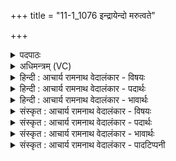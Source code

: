 +++
title = "11-1_1076 इन्द्रायेन्दो मरुत्वते"

+++
<details><summary>पदपाठः</summary>

इ꣡न्द्रा꣢꣯य। इ꣣न्दो। मरु꣡त्व꣢ते। प꣡व꣢꣯स्व। म꣡धु꣢꣯मत्तमः। अ꣣र्क꣡स्य꣢। यो꣡नि꣢꣯म्। आ꣣स꣡द꣢म्। आ꣣। स꣡द꣢꣯म्। १०७६।
</details>

<details><summary>अधिमन्त्रम् (VC)</summary>

- पवमानः सोमः
- कश्यपो मारीचः
- गायत्री
- षड्जः
</details>

<details><summary>हिन्दी : आचार्य रामनाथ वेदालंकार - विषयः</summary>

प्रथम ऋचा पूर्वार्चिक में ४७२ क्रमाङ्क पर परमात्मा के विषय में व्याख्यात हो चुकी है। यहाँ गुरु-शिष्य विषय का वर्णन करते हैं।
</details>

<details><summary>हिन्दी : आचार्य रामनाथ वेदालंकार - पदार्थः</summary>

पदार्थान्वय -  हे (इन्दो) ज्ञानरस के भण्डार आचार्य ! (मधुमत्तमः) अतिशय मधुर आप (मरुत्वते) उत्कृष्ट प्राणवाले (इन्द्राय) मुझ शिष्य के लिए (पवस्व) ज्ञानरस प्रवाहित कीजिए। मैं (अर्कस्य) पूजनीय आपके (योनिम्) विद्यागृह अर्थात् गुरुकुल में (आसदम्) आया हूँ ॥१॥
</details>

<details><summary>हिन्दी : आचार्य रामनाथ वेदालंकार - भावार्थः</summary>

भावार्थ -  गुरुकुल में प्रविष्ट छात्रों को विद्वान्,मधुर स्वभाववाले गुरुजन प्रेम से सब विद्याएँ प्रदान करें और शिष्य श्रद्धा से उनका सत्कार करें ॥१॥
</details>

<details><summary>संस्कृत : आचार्य रामनाथ वेदालंकार - विषयः</summary>

तत्र प्रथमा ऋक् पूर्वार्चिके ४७२ क्रमाङ्के परमात्मविषये व्याख्याता। अत्र गुरुशिष्यविषयो वर्ण्यते।
</details>

<details><summary>संस्कृत : आचार्य रामनाथ वेदालंकार - पदार्थः</summary>

पदार्थान्वय -  हे (इन्दो) ज्ञानरसागार आचार्य ! (मधुमत्तमः) अतिशयेन मधुरः त्वम् (मरुत्वते) उत्कृष्टप्राणवते (इन्द्राय) शिष्याय मह्यम् (पवस्व) ज्ञानरसं प्रवाहय। अहम् (अर्कस्य) पूजनीयस्य तव (योनिम्) विद्यागृहम्,गुरुकुलम् (आसदम्) आगतोऽस्मि ॥१॥
</details>

<details><summary>संस्कृत : आचार्य रामनाथ वेदालंकार - भावार्थः</summary>

भावार्थ -  गुरुकुलं प्रविष्टेभ्यश्छात्रेभ्यो विद्वांसो मधुरस्वभावा गुरवः प्रेम्णा सर्वा विद्याः प्रयच्छेयुः,शिष्याश्च तान् श्रद्धया सत्कुर्युः ॥१॥
</details>

<details><summary>संस्कृत : आचार्य रामनाथ वेदालंकार - पादटिप्पनी</summary>

टिप्पनी -   १. ऋ० ९।६४।२२,‘अर्कस्य’ इत्यत्र ‘ऋ॒तस्य॒’। साम० ४७२।
</details>